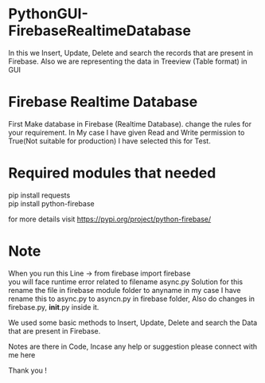 # PythonGUI-FirebaseRealtimeDatabase
In this we Insert, Update, Delete and search the records that are present in Firebase. Also we are representing the data in Treeview (Table format) in GUI

# Firebase Realtime Database

First Make database in Firebase (Realtime Database).
change the rules for your requirement. In My case I have given Read and Write permission to True(Not suitable for production) I have selected this for Test.

# Required modules that needed 
pip install requests   
pip install python-firebase

for more details visit  https://pypi.org/project/python-firebase/

# Note

When you run this Line -> from firebase import firebase  
you will face runtime error related to filename async.py
Solution for this rename the file in firebase module folder to anyname in my case I have rename this to async.py to asyncn.py in firebase folder, Also do changes in firebase.py, __init__.py inside it.

We used some basic methods to Insert, Update, Delete and search the Data that are present in Firebase.

Notes are there in Code, Incase any help or suggestion please connect with me here

Thank you !
